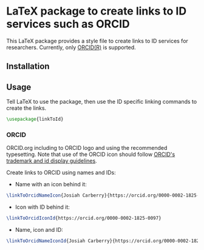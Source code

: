 LaTeX package to create links to ID services such as ORCID
==========================================================

This LaTeX package provides a style file to create links to ID services for researchers.
Currently, only [ORCID(R)](https://orcid.org) is supported.

## Installation


## Usage

Tell LaTeX to use the package, then use the ID specific linking commands to create the links.

```latex
\usepackage{linkToId}
```

### ORCID

ORCID.org including to ORCID logo and using the recommended typesetting. Note that use of the ORCID icon should follow [ORCID's trademark and id display guidelines](https://orcid.org/trademark-and-id-display-guidelines).

Create links to ORCID using names and IDs:

- Name with an icon behind it:

```latex
\linkToOrcidNameIcon{Josiah Carberry}{https://orcid.org/0000-0002-1825-0097}
```

- Icon with ID behind it:

```latex
\linkToOrcidIconId{https://orcid.org/0000-0002-1825-0097}
```

- Name, icon and ID:

```latex
\linkToOrcidNameIconId{Josiah Carberry}{https://orcid.org/0000-0002-1825-0097}
```



